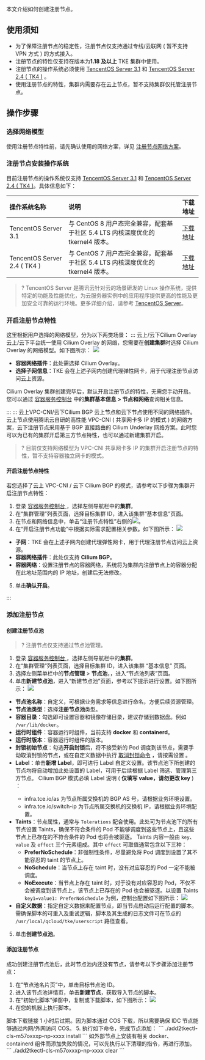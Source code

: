 本文介绍如何创建注册节点。

## 使用须知
-   为了保障注册节点的稳定性，注册节点仅支持通过专线/云联网 ( 暂不支持 VPN 方式 ) 的方式接入。
-   注册节点的特性仅支持在版本为**1.18 及以上** TKE 集群中使用。
-   注册节点的操作系统必须使用 [TencentOS Server 3.1](https://cloud.tencent.com/document/product/213/38027) 和 [TencentOS Server 2.4 ( TK4 )](https://cloud.tencent.com/document/product/213/38027) 。
-   使用注册节点的特性，集群内需要存在云上节点，暂不支持集群仅托管注册节点。


## 操作步骤
### 选择网络模型
使用注册节点特性前，请先确认使用的网络方案，详见 [注册节点网络方案](https://cloud.tencent.com/document/product/213/38027)。

### 注册节点安装操作系统
目前注册节点的操作系统仅支持 [TencentOS Server 3.1](https://cloud.tencent.com/document/product/213/38027) 和 [TencentOS Server 2.4 ( TK4 )](https://cloud.tencent.com/document/product/213/38027)。具体信息如下：

| **操作系统名称** | **说明** | **下载地址** |
| :---- | :---- | :---- |
| TencentOS Server 3.1     | 与 CentOS 8 用户态完全兼容，配套基于社区 5.4 LTS 内核深度优化的 tkernel4 版本。| [下载地址](http://mirrors.tencent.com/tlinux/3.1/iso/x86_64/) |
| TencentOS Server 2.4 ( TK4 ) |与 CentOS 7 用户态完全兼容，配套基于社区 5.4 LTS 内核深度优化的 tkernel4 版本。| [下载地址](http://mirrors.tencent.com/tlinux/2.4/iso/) |

>? TencentOS Server 是腾讯云针对云的场景研发的 Linux 操作系统，提供特定的功能及性能优化，为云服务器实例中的应用程序提供更高的性能及更加安全可靠的运行环境。更多详细介绍，请参考 [TencentOS Server](https://cloud.tencent.com/document/product/1397/72777)。

### 开启注册节点特性
这里根据用户选择的网络模型，分为以下两类场景：
<dx-tabs>
::: 云上/云下Cilium Overlay
云上/云下平台统一使用 Cilium Overlay 的网络，您需要在**创建集群**时选择 Cilium Overlay 的网络模型。如下图所示：
![](https://qcloudimg.tencent-cloud.cn/raw/accb5d00dc656b7c8bec75b997623167.png)
- **容器网络插件**：此处需选择 Cilium Overlay。
- **选择子网信息**：TKE 会在上述子网内创建代理弹性网卡，用于代理注册节点访问云上资源。

Cilium Overlay 集群创建完毕后，默认开启注册节点的特性，无需您手动开启。您可以通过 [容器服务控制台](https://console.cloud.tencent.com/tke2) 中的**集群基本信息 > 节点和网络**查询相关信息。

:::
::: 云上VPC-CNI/云下Cilium BGP
云上节点和云下节点使用不同的网络插件。云上节点使用腾讯云自研的高性能 VPC-CNI ( 共享网卡多 IP 的模式 ) 的网络方案，云下注册节点采用基于 BGP 直接路由的 Cilium Underlay 网络方案。此时您可以为已有的集群开启第三方节点特性，也可以通过新建集群开启。

>? 目前仅支持网络模型为 VPC-CNI 共享网卡多 IP 的集群开启注册节点的特性，暂不支持容器独立网卡的模式。

#### 开启注册节点特性
若您选择了云上 VPC-CNI / 云下 Cilium BGP 的模式，请参考以下步骤为集群开启注册节点特性：
1.  登录 [容器服务控制台 ](https://console.cloud.tencent.com/tke2) ，选择左侧导航栏中的**集群**。
2.  在“集群管理”列表页面，选择目标集群 ID，进入该集群“基本信息”页面。
3.  在节点和网络信息中，单击“注册节点特性”右侧的![](https://qcloudimg.tencent-cloud.cn/raw/4e85a91104ce469e6b246404b24bbd4d.png)。
4.  在“开启注册节点功能”中根据实际需求配置相关参数。如下图所示：
![](https://qcloudimg.tencent-cloud.cn/raw/415c72331ef95f4a36431538997be656.png)
   - **子网**：TKE 会在上述子网内创建代理弹性网卡，用于代理注册节点访问云上资源。
   - **容器网络插件**：此处仅支持 **Cilium BGP**。
   - **容器网络**：设置注册节点的容器网络，系统将为集群内注册节点上的容器分配在此地址范围内的 IP 地址，创建后无法修改。
5. 单击**确认开启**。


:::
</dx-tabs>
 


### 添加注册节点
#### 创建注册节点池
>? 注册节点仅支持通过节点池管理。

1.  登录 [容器服务控制台 ](https://console.cloud.tencent.com/tke2) ，选择左侧导航栏中的**集群**。
2.  在“集群管理”列表页面，选择目标集群 ID，进入该集群 “基本信息” 页面。
3.  选择左侧菜单栏中的**节点管理** > **节点池**，，进入“节点池列表”页面。
4.  单击**新建节点池**，进入“新建节点池”页面，参考以下提示进行设置。如下图所示：
![](https://qcloudimg.tencent-cloud.cn/raw/20bccc012a34c9ca53077ea597e61288.png)
   -   **节点池名称**：自定义，可根据业务需求等信息进行命名，方便后续资源管理。
   -   **节点池类型**：选择**注册节点池**类型。
   -   **容器目录**：勾选即可设置容器和镜像存储目录，建议存储到数据盘。例如 `/var/lib/docker`。
   -   **运行时组件**：容器运行时组件，当前支持 **docker** 和 **containerd**。
   -   **运行时版本**：容器运行时组件的版本。
   -   **封锁初始节点**：勾选**开启封锁**后，将不接受新的 Pod 调度到该节点，需要手动取消封锁的节点，或在自定义数据中执行 [取消封锁命令](https://cloud.tencent.com/document/product/457/18824) ，请按需设置 。
   -   **Label**：单击**新增 Label**，即可进行 Label 自定义设置。该节点池下所创建的节点均将自动增加此处设置的 Label，可用于后续根据 Label 筛选、管理第三方节点。
     <dx-alert infotype="explain" title="">
     Cilium BGP 模式必填 Label 说明 ( **仅填写 value，请勿更改 key** ) ：
       -   infra.tce.io/as 为节点所属交换机的 BGP AS 号，请根据业务环境设置。
       -   infra.tce.io/switch-ip 为节点所属交换机的交换机 IP，请根据业务环境配置。
         </dx-alert>
   -   **Taints**：节点属性，通常与 `Tolerations` 配合使用。此处可为节点池下的所有节点设置 Taints，确保不符合条件的 Pod 不能够调度到这些节点上，且这些节点上已存在的不符合条件的 Pod 也将会被驱逐。
     Taints 内容一般由 `key`、`value` 及 `effect` 三个元素组成。其中 `effect` 可取值通常包含以下三种：
       -   **PreferNoSchedule**：非强制性条件，尽量避免将 Pod 调度到设置了其不能容忍的 taint 的节点上。
       -   **NoSchedule**：当节点上存在 taint 时，没有对应容忍的 Pod 一定不能被调度。
       -   **NoExecute**：当节点上存在 taint 时，对于没有对应容忍的 Pod，不仅不会被调度到该节点上，该节点上已存在的 Pod 也会被驱逐。以设置 Taints `key1=value1: PreferNoSchedule` 为例，控制台配置如下图所示：
![](https://main.qcloudimg.com/raw/e554317ef5c178297d34eef3f9a7bfa7.png )
   -   **自定义数据**：指定自定义数据来配置节点，即当节点启动后运行配置的脚本。需确保脚本的可重入及重试逻辑，脚本及其生成的日志文件可在节点的 `/usr/local/qcloud/tke/userscript` 路径查看。
5.  单击**创建节点池**。

#### 添加注册节点
成功创建注册节点池后，此时节点池内还没有节点，请参考以下步骤添加注册节点：
1.  在“节点池名片页”中，单击目标节点池 ID。
2.  进入该节点池详情页，单击**新建节点**，获取导入节点的脚本。
3.  在“初始化脚本”弹窗中，复制或下载脚本，如下图所示：
![](https://main.qcloudimg.com/raw/d3606f2234e48101b20599c07be21570.png )
4.  在您的机器上执行脚本。
   <dx-alert infotype="notice" title="">
   脚本下载链接 1 小时后过期。因为脚本通过 COS 下载，所以需要确保 IDC 节点能够通过内网/外网访问 COS。
   </dx-alert>
5.  执行如下命令，完成节点添加：
```
./add2tkectl-cls-m57oxxxp-np-xxxx install
```
<dx-alert infotype="explain" title="">
如外部节点上安装有相关 docker、containerd 组件而添加失败的情况，可以先执行以下清理的指令，再进行添加。
```
./add2tkectl-cls-m57oxxxp-np-xxxx clear
```
</dx-alert>
